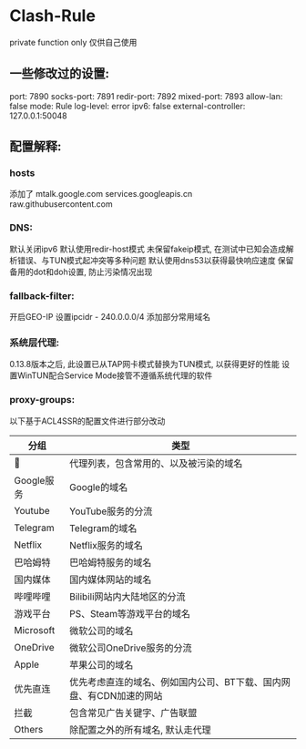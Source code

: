 # Clash-Rule
private function only
仅供自己使用

## 一些修改过的设置:
port: 7890
socks-port: 7891
redir-port: 7892
mixed-port: 7893
allow-lan: false
mode: Rule
log-level: error
ipv6: false
external-controller: 127.0.0.1:50048

## 配置解释:
### hosts
添加了
mtalk.google.com
services.googleapis.cn
raw.githubusercontent.com

### DNS:
默认关闭ipv6
默认使用redir-host模式
未保留fakeip模式, 在测试中已知会造成解析错误、与TUN模式起冲突等多种问题
默认使用dns53以获得最快响应速度
保留备用的dot和doh设置, 防止污染情况出现

### fallback-filter:
开启GEO-IP
设置ipcidr - 240.0.0.0/4
添加部分常用域名

### 系统层代理:
0.13.8版本之后, 此设置已从TAP网卡模式替换为TUN模式, 以获得更好的性能
设置WinTUN配合Service Mode接管不遵循系统代理的软件

### proxy-groups:
以下基于ACL4SSR的配置文件进行部分改动

| 分组                    | 类型                 |
| ---------------------- | -------------------- |
|🚀                      | 代理列表，包含常用的、以及被污染的域名                                        |
| Google服务              | Google的域名                                                             |
| Youtube                | YouTube服务的分流                                                         |
| Telegram               | Telegram的域名                                                           |
| Netflix                | Netflix服务的域名                                                         |
| 巴哈姆特                | 巴哈姆特服务的域名                                                          |
| 国内媒体                | 国内媒体网站的域名                                                          |
| 哔哩哔哩                | Bilibili网站内大陆地区的分流                                                |
| 游戏平台                | PS、Steam等游戏平台的域名                                                   |
| Microsoft              | 微软公司的域名                                                             |
| OneDrive               | 微软公司OneDrive服务的分流                                                 |
| Apple                  | 苹果公司的域名                                                             |
| 优先直连                | 优先考虑直连的域名、例如国内公司、BT下载、国内网盘、有CDN加速的网站                |
| 拦截                   | 包含常见广告关键字、广告联盟                                                  |
| Others                 | 除配置之外的所有域名, 默认走代理                                              |